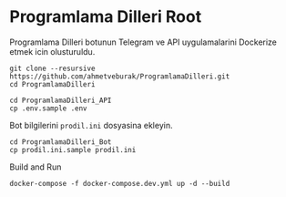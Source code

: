 # Programlama Dilleri Root

Programlama Dilleri botunun Telegram ve API uygulamalarini Dockerize etmek icin olusturuldu. 
```shell
git clone --resursive https://github.com/ahmetveburak/ProgramlamaDilleri.git
cd ProgramlamaDilleri
```

```shell
cd ProgramlamaDilleri_API
cp .env.sample .env
```

Bot bilgilerini `prodil.ini` dosyasina ekleyin.
```shell
cd ProgramlamaDilleri_Bot
cp prodil.ini.sample prodil.ini
```

Build and Run
```shell
docker-compose -f docker-compose.dev.yml up -d --build
```